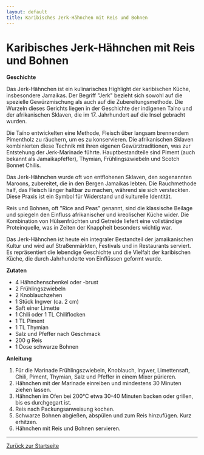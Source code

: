 ```yaml
---
layout: default
title: Karibisches Jerk-Hähnchen mit Reis und Bohnen
---
```


# Karibisches Jerk-Hähnchen mit Reis und Bohnen

**Geschichte**

Das Jerk-Hähnchen ist ein kulinarisches Highlight der karibischen Küche, insbesondere Jamaikas. Der Begriff "Jerk" bezieht sich sowohl auf die spezielle Gewürzmischung als auch auf die Zubereitungsmethode. Die Wurzeln dieses Gerichts liegen in der Geschichte der indigenen Taíno und der afrikanischen Sklaven, die im 17. Jahrhundert auf die Insel gebracht wurden.

Die Taíno entwickelten eine Methode, Fleisch über langsam brennendem Pimentholz zu räuchern, um es zu konservieren. Die afrikanischen Sklaven kombinierten diese Technik mit ihren eigenen Gewürztraditionen, was zur Entstehung der Jerk-Marinade führte. Hauptbestandteile sind Piment (auch bekannt als Jamaikapfeffer), Thymian, Frühlingszwiebeln und Scotch Bonnet Chilis.

Das Jerk-Hähnchen wurde oft von entflohenen Sklaven, den sogenannten Maroons, zubereitet, die in den Bergen Jamaikas lebten. Die Rauchmethode half, das Fleisch länger haltbar zu machen, während sie sich versteckten. Diese Praxis ist ein Symbol für Widerstand und kulturelle Identität.

Reis und Bohnen, oft "Rice and Peas" genannt, sind die klassische Beilage und spiegeln den Einfluss afrikanischer und kreolischer Küche wider. Die Kombination von Hülsenfrüchten und Getreide liefert eine vollständige Proteinquelle, was in Zeiten der Knappheit besonders wichtig war.

Das Jerk-Hähnchen ist heute ein integraler Bestandteil der jamaikanischen Kultur und wird auf Straßenmärkten, Festivals und in Restaurants serviert. Es repräsentiert die lebendige Geschichte und die Vielfalt der karibischen Küche, die durch Jahrhunderte von Einflüssen geformt wurde.

**Zutaten**

- 4 Hähnchenschenkel oder -brust
- 2 Frühlingszwiebeln
- 2 Knoblauchzehen
- 1 Stück Ingwer (ca. 2 cm)
- Saft einer Limette
- 1 Chili oder 1 TL Chiliflocken
- 1 TL Piment
- 1 TL Thymian
- Salz und Pfeffer nach Geschmack
- 200 g Reis
- 1 Dose schwarze Bohnen

**Anleitung**

1. Für die Marinade Frühlingszwiebeln, Knoblauch, Ingwer, Limettensaft, Chili, Piment, Thymian, Salz und Pfeffer in einem Mixer pürieren.
2. Hähnchen mit der Marinade einreiben und mindestens 30 Minuten ziehen lassen.
3. Hähnchen im Ofen bei 200°C etwa 30-40 Minuten backen oder grillen, bis es durchgegart ist.
4. Reis nach Packungsanweisung kochen.
5. Schwarze Bohnen abgießen, abspülen und zum Reis hinzufügen. Kurz erhitzen.
6. Hähnchen mit Reis und Bohnen servieren.

---

[Zurück zur Startseite](index.md)

